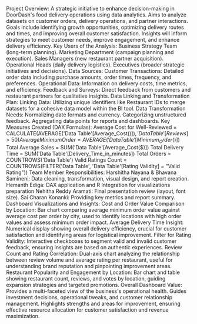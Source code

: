 Project Overview:
A strategic initiative to enhance decision-making in DoorDash's food delivery operations using data analytics.
Aims to analyze datasets on customer orders, delivery operations, and partner interactions.
Goals include identifying growth opportunities, optimizing delivery routes and times, and improving overall customer satisfaction.
Insights will inform strategies to meet customer needs, improve engagement, and enhance delivery efficiency.
Key Users of the Analysis:
Business Strategy Team (long-term planning).
Marketing Department (campaign planning and execution).
Sales Managers (new restaurant partner acquisition).
Operational Heads (daily delivery logistics).
Executives (broader strategic initiatives and decisions).
Data Sources:
Customer Transactions: Detailed order data including purchase amounts, order times, frequency, and preferences.
Operational Data: Information on delivery costs, time metrics, and efficiency.
Feedback and Surveys: Direct feedback from customers and restaurant partners for qualitative insights.
Data Linking and Transformation Plan:
Linking Data: Utilizing unique identifiers like Restaurant IDs to merge datasets for a cohesive data model within the BI tool.
Data Transformation Needs:
Normalizing date formats and currency.
Categorizing unstructured feedback.
Aggregating data points for reports and dashboards.
Key Measures Created (DAX Formulas):
Average Cost for Well-Reviewed = CALCULATE(AVERAGE('Data Table'[Average_Cost($)]),'Data Table'[Reviews] > 50) 
Average Minimum Order = AVERAGE('Data Table'[Minimum_Order($)]) 
Total Average Sales = SUM('Data Table'[Average_Cost($)]) 
Total Delivery Time = SUM('Data Table'[Delivery_Time_in_minutes]) 
Total Orders = COUNTROWS('Data Table') 
Valid Ratings Count = COUNTROWS(FILTER('Data Table', 'Data Table'[Rating Validity] = "Valid Rating")) 
Team Member Responsibilities:
Harshitha Nayana & Bhavana Samineni: Data cleaning, transformation, visual design, and report creation.
Hemanth Ediga: DAX application and R Integration for visualizations preparation
Nehitha Reddy Aramati: Final presentation review (layout, font size).
Sai Charan Konanki: Providing key metrics and report summary.
Dashboard Visualizations and Insights:
Cost and Order Value Comparison by Location: Bar chart comparing average minimum order value against average cost per order by city, used to identify locations with high order values and assess minimum order impact.
Average Delivery Time Insight: Numerical display showing overall delivery efficiency, crucial for customer satisfaction and identifying areas for logistical improvement.
Filter for Rating Validity: Interactive checkboxes to segment valid and invalid customer feedback, ensuring insights are based on authentic experiences.
Review Count and Rating Correlation: Dual-axis chart analyzing the relationship between review volume and average rating per restaurant, useful for understanding brand reputation and pinpointing improvement areas.
Restaurant Popularity and Engagement by Location: Bar chart and table showing restaurant count, reviews, and votes by location, guiding expansion strategies and targeted promotions.
Overall Dashboard Value:
Provides a multi-faceted view of the business's operational health.
Guides investment decisions, operational tweaks, and customer relationship management.
Highlights strengths and areas for improvement, ensuring effective resource allocation for customer satisfaction and revenue maximization.
